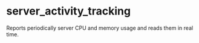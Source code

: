 server_activity_tracking
========================

Reports periodically server CPU and memory usage and reads them in real time.
